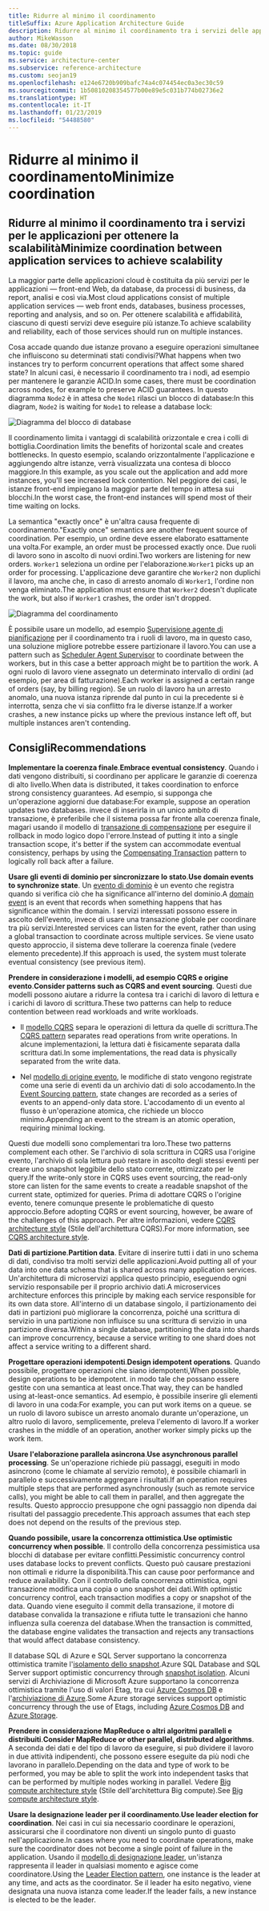 ```yaml
---
title: Ridurre al minimo il coordinamento
titleSuffix: Azure Application Architecture Guide
description: Ridurre al minimo il coordinamento tra i servizi delle applicazioni per ottenere la scalabilità.
author: MikeWasson
ms.date: 08/30/2018
ms.topic: guide
ms.service: architecture-center
ms.subservice: reference-architecture
ms.custom: seojan19
ms.openlocfilehash: e124e6720b909bafc74a4c074454ec0a3ec30c59
ms.sourcegitcommit: 1b50810208354577b00e89e5c031b774b02736e2
ms.translationtype: HT
ms.contentlocale: it-IT
ms.lasthandoff: 01/23/2019
ms.locfileid: "54488580"
---
```

# <a name="minimize-coordination"></a><span data-ttu-id="43efe-103">Ridurre al minimo il coordinamento</span><span class="sxs-lookup"><span data-stu-id="43efe-103">Minimize coordination</span></span>

## <a name="minimize-coordination-between-application-services-to-achieve-scalability"></a><span data-ttu-id="43efe-104">Ridurre al minimo il coordinamento tra i servizi per le applicazioni per ottenere la scalabilità</span><span class="sxs-lookup"><span data-stu-id="43efe-104">Minimize coordination between application services to achieve scalability</span></span>

<span data-ttu-id="43efe-105">La maggior parte delle applicazioni cloud è costituita da più servizi per le applicazioni &mdash; front-end Web, da database, da processi di business, da report, analisi e così via.</span><span class="sxs-lookup"><span data-stu-id="43efe-105">Most cloud applications consist of multiple application services &mdash; web front ends, databases, business processes, reporting and analysis, and so on.</span></span> <span data-ttu-id="43efe-106">Per ottenere scalabilità e affidabilità, ciascuno di questi servizi deve eseguire più istanze.</span><span class="sxs-lookup"><span data-stu-id="43efe-106">To achieve scalability and reliability, each of those services should run on multiple instances.</span></span>

<span data-ttu-id="43efe-107">Cosa accade quando due istanze provano a eseguire operazioni simultanee che influiscono su determinati stati condivisi?</span><span class="sxs-lookup"><span data-stu-id="43efe-107">What happens when two instances try to perform concurrent operations that affect some shared state?</span></span> <span data-ttu-id="43efe-108">In alcuni casi, è necessario il coordinamento tra i nodi, ad esempio per mantenere le garanzie ACID.</span><span class="sxs-lookup"><span data-stu-id="43efe-108">In some cases, there must be coordination across nodes, for example to preserve ACID guarantees.</span></span> <span data-ttu-id="43efe-109">In questo diagramma `Node2` è in attesa che `Node1` rilasci un blocco di database:</span><span class="sxs-lookup"><span data-stu-id="43efe-109">In this diagram, `Node2` is waiting for `Node1` to release a database lock:</span></span>

![Diagramma del blocco di database](./images/database-lock.svg)

<span data-ttu-id="43efe-111">Il coordinamento limita i vantaggi di scalabilità orizzontale e crea i colli di bottiglia.</span><span class="sxs-lookup"><span data-stu-id="43efe-111">Coordination limits the benefits of horizontal scale and creates bottlenecks.</span></span> <span data-ttu-id="43efe-112">In questo esempio, scalando orizzontalmente l'applicazione e aggiungendo altre istanze, verrà visualizzata una contesa di blocco maggiore.</span><span class="sxs-lookup"><span data-stu-id="43efe-112">In this example, as you scale out the application and add more instances, you'll see increased lock contention.</span></span> <span data-ttu-id="43efe-113">Nel peggiore dei casi, le istanze front-end impiegano la maggior parte del tempo in attesa sui blocchi.</span><span class="sxs-lookup"><span data-stu-id="43efe-113">In the worst case, the front-end instances will spend most of their time waiting on locks.</span></span>

<span data-ttu-id="43efe-114">La semantica "exactly once" è un'altra causa frequente di coordinamento.</span><span class="sxs-lookup"><span data-stu-id="43efe-114">"Exactly once" semantics are another frequent source of coordination.</span></span> <span data-ttu-id="43efe-115">Per esempio, un ordine deve essere elaborato esattamente una volta.</span><span class="sxs-lookup"><span data-stu-id="43efe-115">For example, an order must be processed exactly once.</span></span> <span data-ttu-id="43efe-116">Due ruoli di lavoro sono in ascolto di nuovi ordini.</span><span class="sxs-lookup"><span data-stu-id="43efe-116">Two workers are listening for new orders.</span></span> <span data-ttu-id="43efe-117">`Worker1` seleziona un ordine per l'elaborazione.</span><span class="sxs-lookup"><span data-stu-id="43efe-117">`Worker1` picks up an order for processing.</span></span> <span data-ttu-id="43efe-118">L'applicazione deve garantire che `Worker2` non duplichi il lavoro, ma anche che, in caso di arresto anomalo di `Worker1`, l'ordine non venga eliminato.</span><span class="sxs-lookup"><span data-stu-id="43efe-118">The application must ensure that `Worker2` doesn't duplicate the work, but also if `Worker1` crashes, the order isn't dropped.</span></span>

![Diagramma del coordinamento](./images/coordination.svg)

<span data-ttu-id="43efe-120">È possibile usare un modello, ad esempio [Supervisione agente di pianificazione][sas-pattern] per il coordinamento tra i ruoli di lavoro, ma in questo caso, una soluzione migliore potrebbe essere partizionare il lavoro.</span><span class="sxs-lookup"><span data-stu-id="43efe-120">You can use a pattern such as [Scheduler Agent Supervisor][sas-pattern] to coordinate between the workers, but in this case a better approach might be to partition the work.</span></span> <span data-ttu-id="43efe-121">A ogni ruolo di lavoro viene assegnato un determinato intervallo di ordini (ad esempio, per area di fatturazione).</span><span class="sxs-lookup"><span data-stu-id="43efe-121">Each worker is assigned a certain range of orders (say, by billing region).</span></span> <span data-ttu-id="43efe-122">Se un ruolo di lavoro ha un arresto anomalo, una nuova istanza riprende dal punto in cui la precedente si è interrotta, senza che vi sia conflitto fra le diverse istanze.</span><span class="sxs-lookup"><span data-stu-id="43efe-122">If a worker crashes, a new instance picks up where the previous instance left off, but multiple instances aren't contending.</span></span>

## <a name="recommendations"></a><span data-ttu-id="43efe-123">Consigli</span><span class="sxs-lookup"><span data-stu-id="43efe-123">Recommendations</span></span>

<span data-ttu-id="43efe-124">**Implementare la coerenza finale**.</span><span class="sxs-lookup"><span data-stu-id="43efe-124">**Embrace eventual consistency**.</span></span> <span data-ttu-id="43efe-125">Quando i dati vengono distribuiti, si coordinano per applicare le garanzie di coerenza di alto livello.</span><span class="sxs-lookup"><span data-stu-id="43efe-125">When data is distributed, it takes coordination to enforce strong consistency guarantees.</span></span> <span data-ttu-id="43efe-126">Ad esempio, si supponga che un'operazione aggiorni due database:</span><span class="sxs-lookup"><span data-stu-id="43efe-126">For example, suppose an operation updates two databases.</span></span> <span data-ttu-id="43efe-127">invece di inserirla in un unico ambito di transazione, è preferibile che il sistema possa far fronte alla coerenza finale, magari usando il modello di [transazione di compensazione][compensating-transaction] per eseguire il rollback in modo logico dopo l'errore.</span><span class="sxs-lookup"><span data-stu-id="43efe-127">Instead of putting it into a single transaction scope, it's better if the system can accommodate eventual consistency, perhaps by using the [Compensating Transaction][compensating-transaction] pattern to logically roll back after a failure.</span></span>

<span data-ttu-id="43efe-128">**Usare gli eventi di dominio per sincronizzare lo stato**.</span><span class="sxs-lookup"><span data-stu-id="43efe-128">**Use domain events to synchronize state**.</span></span> <span data-ttu-id="43efe-129">Un [evento di dominio][domain-event] è un evento che registra quando si verifica ciò che ha significance all'interno del dominio.</span><span class="sxs-lookup"><span data-stu-id="43efe-129">A [domain event][domain-event] is an event that records when something happens that has significance within the domain.</span></span> <span data-ttu-id="43efe-130">I servizi interessati possono essere in ascolto dell'evento, invece di usare una transazione globale per coordinare tra più servizi.</span><span class="sxs-lookup"><span data-stu-id="43efe-130">Interested services can listen for the event, rather than using a global transaction to coordinate across multiple services.</span></span> <span data-ttu-id="43efe-131">Se viene usato questo approccio, il sistema deve tollerare la coerenza finale (vedere elemento precedente).</span><span class="sxs-lookup"><span data-stu-id="43efe-131">If this approach is used, the system must tolerate eventual consistency (see previous item).</span></span>

<span data-ttu-id="43efe-132">**Prendere in considerazione i modelli, ad esempio CQRS e origine evento**.</span><span class="sxs-lookup"><span data-stu-id="43efe-132">**Consider patterns such as CQRS and event sourcing**.</span></span> <span data-ttu-id="43efe-133">Questi due modelli possono aiutare a ridurre la contesa tra i carichi di lavoro di lettura e i carichi di lavoro di scrittura.</span><span class="sxs-lookup"><span data-stu-id="43efe-133">These two patterns can help to reduce contention between read workloads and write workloads.</span></span>

- <span data-ttu-id="43efe-134">Il [modello CQRS][cqrs-pattern] separa le operazioni di lettura da quelle di scrittura.</span><span class="sxs-lookup"><span data-stu-id="43efe-134">The [CQRS pattern][cqrs-pattern] separates read operations from write operations.</span></span> <span data-ttu-id="43efe-135">In alcune implementazioni, la lettura dati è fisicamente separata dalla scrittura dati.</span><span class="sxs-lookup"><span data-stu-id="43efe-135">In some implementations, the read data is physically separated from the write data.</span></span>

- <span data-ttu-id="43efe-136">Nel [modello di origine evento][event-sourcing], le modifiche di stato vengono registrate come una serie di eventi da un archivio dati di solo accodamento.</span><span class="sxs-lookup"><span data-stu-id="43efe-136">In the [Event Sourcing pattern][event-sourcing], state changes are recorded as a series of events to an append-only data store.</span></span> <span data-ttu-id="43efe-137">L'accodamento di un evento al flusso è un'operazione atomica, che richiede un blocco minimo.</span><span class="sxs-lookup"><span data-stu-id="43efe-137">Appending an event to the stream is an atomic operation, requiring minimal locking.</span></span>

<span data-ttu-id="43efe-138">Questi due modelli sono complementari tra loro.</span><span class="sxs-lookup"><span data-stu-id="43efe-138">These two patterns complement each other.</span></span> <span data-ttu-id="43efe-139">Se l'archivio di sola scrittura in CQRS usa l'origine evento, l'archivio di sola lettura può restare in ascolto degli stessi eventi per creare uno snapshot leggibile dello stato corrente, ottimizzato per le query.</span><span class="sxs-lookup"><span data-stu-id="43efe-139">If the write-only store in CQRS uses event sourcing, the read-only store can listen for the same events to create a readable snapshot of the current state, optimized for queries.</span></span> <span data-ttu-id="43efe-140">Prima di adottare CQRS o l'origine evento, tenere comunque presente le problematiche di questo approccio.</span><span class="sxs-lookup"><span data-stu-id="43efe-140">Before adopting CQRS or event sourcing, however, be aware of the challenges of this approach.</span></span> <span data-ttu-id="43efe-141">Per altre informazioni, vedere [CQRS architecture style][cqrs-style] (Stile dell'architettura CQRS).</span><span class="sxs-lookup"><span data-stu-id="43efe-141">For more information, see [CQRS architecture style][cqrs-style].</span></span>

<span data-ttu-id="43efe-142">**Dati di partizione**.</span><span class="sxs-lookup"><span data-stu-id="43efe-142">**Partition data**.</span></span>  <span data-ttu-id="43efe-143">Evitare di inserire tutti i dati in uno schema di dati, condiviso tra molti servizi delle applicazioni.</span><span class="sxs-lookup"><span data-stu-id="43efe-143">Avoid putting all of your data into one data schema that is shared across many application services.</span></span> <span data-ttu-id="43efe-144">Un'architettura di microservizi applica questo principio, eseguendo ogni servizio responsabile per il proprio archivio dati.</span><span class="sxs-lookup"><span data-stu-id="43efe-144">A microservices architecture enforces this principle by making each service responsible for its own data store.</span></span> <span data-ttu-id="43efe-145">All'interno di un database singolo, il partizionamento dei dati in partizioni può migliorare la concorrenza, poiché una scrittura di servizio in una partizione non influisce su una scrittura di servizio in una partizione diversa.</span><span class="sxs-lookup"><span data-stu-id="43efe-145">Within a single database, partitioning the data into shards can improve concurrency, because a service writing to one shard does not affect a service writing to a different shard.</span></span>

<span data-ttu-id="43efe-146">**Progettare operazioni idempotenti**.</span><span class="sxs-lookup"><span data-stu-id="43efe-146">**Design idempotent operations**.</span></span> <span data-ttu-id="43efe-147">Quando possibile, progettare operazioni che siano idempotenti,</span><span class="sxs-lookup"><span data-stu-id="43efe-147">When possible, design operations to be idempotent.</span></span> <span data-ttu-id="43efe-148">in modo tale che possano essere gestite con una semantica at least once.</span><span class="sxs-lookup"><span data-stu-id="43efe-148">That way, they can be handled using at-least-once semantics.</span></span> <span data-ttu-id="43efe-149">Ad esempio, è possibile inserire gli elementi di lavoro in una coda:</span><span class="sxs-lookup"><span data-stu-id="43efe-149">For example, you can put work items on a queue.</span></span> <span data-ttu-id="43efe-150">se un ruolo di lavoro subisce un arresto anomalo durante un'operazione, un altro ruolo di lavoro, semplicemente, preleva l'elemento di lavoro.</span><span class="sxs-lookup"><span data-stu-id="43efe-150">If a worker crashes in the middle of an operation, another worker simply picks up the work item.</span></span>

<span data-ttu-id="43efe-151">**Usare l'elaborazione parallela asincrona**.</span><span class="sxs-lookup"><span data-stu-id="43efe-151">**Use asynchronous parallel processing**.</span></span> <span data-ttu-id="43efe-152">Se un'operazione richiede più passaggi, eseguiti in modo asincrono (come le chiamate al servizio remoto), è possibile chiamarli in parallelo e successivamente aggregare i risultati.</span><span class="sxs-lookup"><span data-stu-id="43efe-152">If an operation requires multiple steps that are performed asynchronously (such as remote service calls), you might be able to call them in parallel, and then aggregate the results.</span></span> <span data-ttu-id="43efe-153">Questo approccio presuppone che ogni passaggio non dipenda dai risultati del passaggio precedente.</span><span class="sxs-lookup"><span data-stu-id="43efe-153">This approach assumes that each step does not depend on the results of the previous step.</span></span>

<span data-ttu-id="43efe-154">**Quando possibile, usare la concorrenza ottimistica**.</span><span class="sxs-lookup"><span data-stu-id="43efe-154">**Use optimistic concurrency when possible**.</span></span> <span data-ttu-id="43efe-155">Il controllo della concorrenza pessimistica usa blocchi di database per evitare conflitti.</span><span class="sxs-lookup"><span data-stu-id="43efe-155">Pessimistic concurrency control uses database locks to prevent conflicts.</span></span> <span data-ttu-id="43efe-156">Questo può causare prestazioni non ottimali e ridurre la disponibilità.</span><span class="sxs-lookup"><span data-stu-id="43efe-156">This can cause poor performance and reduce availability.</span></span> <span data-ttu-id="43efe-157">Con il controllo della concorrenza ottimistica, ogni transazione modifica una copia o uno snapshot dei dati.</span><span class="sxs-lookup"><span data-stu-id="43efe-157">With optimistic concurrency control, each transaction modifies a copy or snapshot of the data.</span></span> <span data-ttu-id="43efe-158">Quando viene eseguito il commit della transazione, il motore di database convalida la transazione e rifiuta tutte le transazioni che hanno influenza sulla coerenza del database.</span><span class="sxs-lookup"><span data-stu-id="43efe-158">When the transaction is committed, the database engine validates the transaction and rejects any transactions that would affect database consistency.</span></span>

<span data-ttu-id="43efe-159">Il database SQL di Azure e SQL Server supportano la concorrenza ottimistica tramite l'[isolamento dello snapshot][sql-snapshot-isolation].</span><span class="sxs-lookup"><span data-stu-id="43efe-159">Azure SQL Database and SQL Server support optimistic concurrency through [snapshot isolation][sql-snapshot-isolation].</span></span> <span data-ttu-id="43efe-160">Alcuni servizi di Archiviazione di Microsoft Azure supportano la concorrenza ottimistica tramite l'uso di valori Etag, tra cui [Azure Cosmos DB][cosmosdb-faq] e l'[archiviazione di Azure][storage-concurrency].</span><span class="sxs-lookup"><span data-stu-id="43efe-160">Some Azure storage services support optimistic concurrency through the use of Etags, including [Azure Cosmos DB][cosmosdb-faq] and [Azure Storage][storage-concurrency].</span></span>

<span data-ttu-id="43efe-161">**Prendere in considerazione MapReduce o altri algoritmi paralleli e distribuiti**.</span><span class="sxs-lookup"><span data-stu-id="43efe-161">**Consider MapReduce or other parallel, distributed algorithms**.</span></span> <span data-ttu-id="43efe-162">A seconda dei dati e del tipo di lavoro da eseguire, si può dividere il lavoro in due attività indipendenti, che possono essere eseguite da più nodi che lavorano in parallelo.</span><span class="sxs-lookup"><span data-stu-id="43efe-162">Depending on the data and type of work to be performed, you may be able to split the work into independent tasks that can be performed by multiple nodes working in parallel.</span></span> <span data-ttu-id="43efe-163">Vedere [Big compute architecture style][big-compute] (Stile dell'architettura Big compute).</span><span class="sxs-lookup"><span data-stu-id="43efe-163">See [Big compute architecture style][big-compute].</span></span>

<span data-ttu-id="43efe-164">**Usare la designazione leader per il coordinamento**.</span><span class="sxs-lookup"><span data-stu-id="43efe-164">**Use leader election for coordination**.</span></span> <span data-ttu-id="43efe-165">Nei casi in cui sia necessario coordinare le operazioni, assicurarsi che il coordinatore non diventi un singolo punto di guasto nell'applicazione.</span><span class="sxs-lookup"><span data-stu-id="43efe-165">In cases where you need to coordinate operations, make sure the coordinator does not become a single point of failure in the application.</span></span> <span data-ttu-id="43efe-166">Usando il [modello di designazione leader][leader-election], un'istanza rappresenta il leader in qualsiasi momento e agisce come coordinatore.</span><span class="sxs-lookup"><span data-stu-id="43efe-166">Using the [Leader Election pattern][leader-election], one instance is the leader at any time, and acts as the coordinator.</span></span> <span data-ttu-id="43efe-167">Se il leader ha esito negativo, viene designata una nuova istanza come leader.</span><span class="sxs-lookup"><span data-stu-id="43efe-167">If the leader fails, a new instance is elected to be the leader.</span></span>

<!-- links -->

[big-compute]: ../architecture-styles/big-compute.md
[compensating-transaction]: ../../patterns/compensating-transaction.md
[cqrs-style]: ../architecture-styles/cqrs.md
[cqrs-pattern]: ../../patterns/cqrs.md
[cosmosdb-faq]: /azure/cosmos-db/faq
[domain-event]: https://martinfowler.com/eaaDev/DomainEvent.html
[event-sourcing]: ../../patterns/event-sourcing.md
[leader-election]: ../../patterns/leader-election.md
[sas-pattern]: ../../patterns/scheduler-agent-supervisor.md
[sql-snapshot-isolation]: /sql/t-sql/statements/set-transaction-isolation-level-transact-sql
[storage-concurrency]: https://azure.microsoft.com/blog/managing-concurrency-in-microsoft-azure-storage-2/